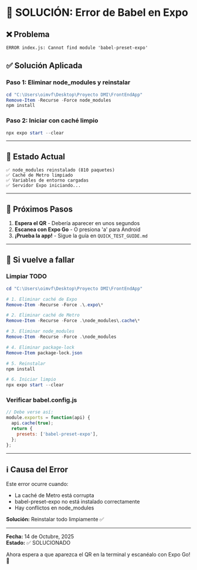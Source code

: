 # 🔧 SOLUCIÓN: Error de Babel en Expo

## ❌ Problema

```
ERROR index.js: Cannot find module 'babel-preset-expo'
```

## ✅ Solución Aplicada

### Paso 1: Eliminar node_modules y reinstalar
```powershell
cd "C:\Users\oimvf\Desktop\Proyecto DMI\FrontEndApp"
Remove-Item -Recurse -Force node_modules
npm install
```

### Paso 2: Iniciar con caché limpio
```powershell
npx expo start --clear
```

---

## 🚀 Estado Actual

```
✅ node_modules reinstalado (810 paquetes)
✅ Caché de Metro limpiado
✅ Variables de entorno cargadas
✅ Servidor Expo iniciando...
```

---

## 📱 Próximos Pasos

1. **Espera el QR** - Debería aparecer en unos segundos
2. **Escanea con Expo Go** - O presiona 'a' para Android
3. **¡Prueba la app!** - Sigue la guía en `QUICK_TEST_GUIDE.md`

---

## 🐛 Si vuelve a fallar

### Limpiar TODO
```powershell
cd "C:\Users\oimvf\Desktop\Proyecto DMI\FrontEndApp"

# 1. Eliminar caché de Expo
Remove-Item -Recurse -Force .\.expo\*

# 2. Eliminar caché de Metro
Remove-Item -Recurse -Force .\node_modules\.cache\*

# 3. Eliminar node_modules
Remove-Item -Recurse -Force .\node_modules

# 4. Eliminar package-lock
Remove-Item package-lock.json

# 5. Reinstalar
npm install

# 6. Iniciar limpio
npx expo start --clear
```

### Verificar babel.config.js
```javascript
// Debe verse así:
module.exports = function(api) {
  api.cache(true);
  return {
    presets: ['babel-preset-expo'],
  };
};
```

---

## ℹ️ Causa del Error

Este error ocurre cuando:
- La caché de Metro está corrupta
- babel-preset-expo no está instalado correctamente
- Hay conflictos en node_modules

**Solución:** Reinstalar todo limpiamente ✅

---

**Fecha:** 14 de Octubre, 2025  
**Estado:** ✅ SOLUCIONADO

Ahora espera a que aparezca el QR en la terminal y escanéalo con Expo Go! 🚀
